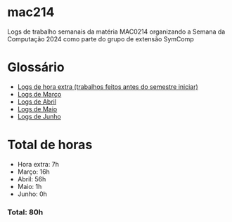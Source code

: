 # mac214
Logs de trabalho semanais da matéria MAC0214 organizando a Semana da Computação 2024 como parte do grupo de extensão SymComp

# Glossário
- [Logs de hora extra (trabalhos feitos antes do semestre iniciar)](https://github.com/clair-de-lume/mac214/blob/main/logs/hora-extra.md)
- [Logs de Março](https://github.com/clair-de-lume/mac214/blob/main/logs/março.md)
- [Logs de Abril](https://github.com/clair-de-lume/mac214/blob/main/logs/abril.md)
- [Logs de Maio](https://github.com/clair-de-lume/mac214/blob/main/logs/maio.md)
- [Logs de Junho](https://github.com/clair-de-lume/mac214/blob/main/logs/junho.md)

# Total de horas
- Hora extra: 7h
- Março: 16h
- Abril: 56h
- Maio: 1h
- Junho: 0h
### Total: 80h
